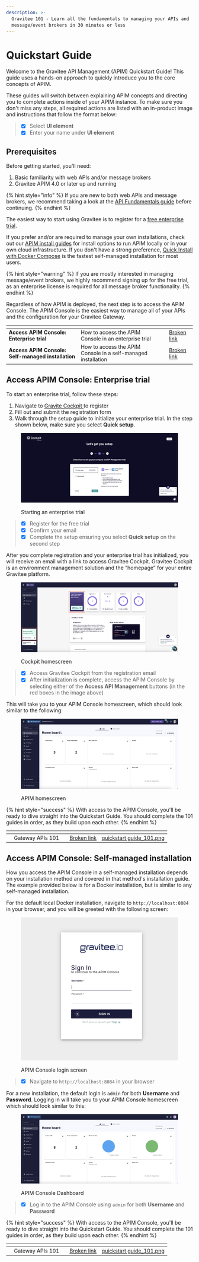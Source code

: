 ```yaml
---
description: >-
  Gravitee 101 - Learn all the fundamentals to managing your APIs and
  message/event brokers in 30 minutes or less
---
```


# Quickstart Guide

Welcome to the Gravitee API Management (APIM) Quickstart Guide! This guide uses a hands-on approach to quickly introduce you to the core concepts of APIM.

These guides will switch between explaining APIM concepts and directing you to complete actions inside of your APIM instance. To make sure you don't miss any steps, all required actions are listed with an in-product image and instructions that follow the format below:

> * [x] Select **UI element**&#x20;
> * [x] Enter your name under **UI element**

## Prerequisites

Before getting started, you'll need:

1. Basic familiarity with web APIs and/or message brokers
2. Gravitee APIM 4.0 or later up and running

{% hint style="info" %}
If you are new to both web APIs and message brokers, we recommend taking a look at the [API Fundamentals guide](https://documentation.gravitee.io/platform-overview/before-you-begin/api-fundamentals) before continuing.
{% endhint %}

The easiest way to start using Gravitee is to register for a [free enterprise trial](../install-guides/free-trial.md).

If you prefer and/or are required to manage your own installations, check out our [APIM install guides](../install-guides/) for install options to run APIM locally or in your own cloud infrastructure. If you don't have a strong preference, [Quick Install with Docker Compose](../install-guides/install-on-docker/quick-install-with-docker-compose.md) is the fastest self-managed installation for most users.

{% hint style="warning" %}
If you are mostly interested in managing message/event brokers, we highly recommend signing up for the free trial, as an enterprise license is required for all message broker functionality.
{% endhint %}

Regardless of how APIM is deployed, the next step is to access the APIM Console. The APIM Console is the easiest way to manage all of your APIs and the configuration for your Gravitee Gateway.

<table data-card-size="large" data-view="cards"><thead><tr><th></th><th></th><th></th><th data-hidden data-card-target data-type="content-ref"></th></tr></thead><tbody><tr><td><strong>Access APIM Console: Enterprise trial</strong></td><td>How to access the APIM Console in an enterprise trial</td><td></td><td><a href="broken-reference">Broken link</a></td></tr><tr><td><strong>Access APIM Console: Self-managed installation</strong></td><td>How to access the APIM Console in a self-managed installation</td><td></td><td><a href="broken-reference">Broken link</a></td></tr></tbody></table>

## Access APIM Console: Enterprise trial

To start an enterprise trial, follow these steps:

1. Navigate to [Gravite Cockpit ](https://cockpit.gravitee.io/)to register
2. Fill out and submit the registration form
3. Walk through the setup guide to initialize your enterprise trial. In the step shown below, make sure you select **Quick setup**.

<figure><img src="../../.gitbook/assets/QS_start trial.png" alt=""><figcaption><p>Starting an enterprise trial</p></figcaption></figure>

> * [x] Register for the free trial
> * [x] Confirm your email
> * [x] Complete the setup ensuring you select **Quick setup** on the second step

After you complete registration and your enterprise trial has initialized, you will receive an email with a link to access Gravitee Cockpit. Gravitee Cockpit is an environment management solution and the “homepage” for your entire Gravitee platform.

<figure><img src="../../.gitbook/assets/ET_access apim.png" alt=""><figcaption><p>Cockpit homescreen</p></figcaption></figure>

> * [x] Access Gravitee Cockpit from the registration email
> * [x] After initialization is complete, access the APIM Console by selecting either of the **Access API Management** buttons (in the red boxes in the image above)

This will take you to your APIM Console homescreen, which should look similar to the following:

<figure><img src="../../.gitbook/assets/ET_apim homescreen.png" alt=""><figcaption><p>APIM homescreen</p></figcaption></figure>

{% hint style="success" %}
With access to the APIM Console, you'll be ready to dive straight into the Quickstart Guide. You should complete the 101 guides in order, as they build upon each other.
{% endhint %}

<table data-card-size="large" data-view="cards"><thead><tr><th></th><th></th><th></th><th data-hidden data-card-target data-type="content-ref"></th><th data-hidden data-card-cover data-type="files"></th></tr></thead><tbody><tr><td></td><td>Gateway APIs 101</td><td></td><td><a href="broken-reference">Broken link</a></td><td><a href="../../.gitbook/assets/quickstart guide_101.png">quickstart guide_101.png</a></td></tr></tbody></table>

## Access APIM Console: Self-managed installation

How you access the APIM Console in a self-managed installation depends on your installation method and covered in that method's installation guide. The example provided below is for a Docker installation, but is similar to any self-managed installation.

For the default local Docker installation, navigate to `http://localhost:8084` in your browser, and you will be greeted with the following screen:

<figure><img src="../../.gitbook/assets/apim_login.png" alt=""><figcaption><p>APIM Console login screen</p></figcaption></figure>

> * [x] Navigate to `http://localhost:8084` in your browser

For a new installation, the default login is `admin` for both **Username** and **Password**. Logging in will take you to your APIM Console homescreen which should look similar to this:

<figure><img src="../../.gitbook/assets/apim_dashboard.png" alt=""><figcaption><p>APIM Console Dashboard</p></figcaption></figure>

> * [x] Log in to the APIM Console using `admin` for both **Username** and **Password**

{% hint style="success" %}
With access to the APIM Console, you'll be ready to dive straight into the Quickstart Guide. You should complete the 101 guides in order, as they build upon each other.
{% endhint %}

<table data-card-size="large" data-view="cards"><thead><tr><th></th><th></th><th></th><th data-hidden data-card-target data-type="content-ref"></th><th data-hidden data-card-cover data-type="files"></th></tr></thead><tbody><tr><td></td><td>Gateway APIs 101</td><td></td><td><a href="broken-reference">Broken link</a></td><td><a href="../../.gitbook/assets/quickstart guide_101.png">quickstart guide_101.png</a></td></tr></tbody></table>
